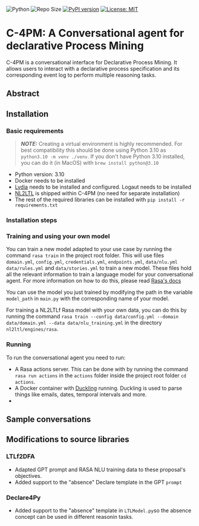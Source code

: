 ![Python](https://img.shields.io/badge/python-3.10-blue.svg)
![Repo Size](https://img.shields.io/github/repo-size/Sulstice/global-chem)
[![PyPI version](https://badge.fury.io/py/global-chem.svg)](https://badge.fury.io/py/global-chem)
[![License: MIT](https://img.shields.io/badge/License-MIT-purple.svg)](https://opensource.org/licenses/MIT)
# C-4PM: A Conversational agent for declarative Process Mining

C-4PM is a conversational interface for Declarative Process Mining. 
It allows users to interact with a declarative process specification and its corresponding event log
to perform multiple reasoning tasks.

## Abstract

## Installation

### Basic requirements

> **_NOTE:_**  Creating a virtual environment is highly recommended. For best compatibility this 
> should be done using Python 3.10 as `python3.10 -m venv ./venv`. If you don't have Python 3.10 installed,
> you can do it (in MacOS) with `brew install python@3.10`

- Python version: 3.10
- Docker needs to be installed
- [Lydia]() needs to be installed and configured. Logaut needs to be installed
- [NL2LTL]() is shipped within C-4PM (no need for separate installation)
- The rest of the required libraries can be installed with `pip install -r requirements.txt`

### Installation steps

### Training and using your own model

You can train a new model adapted to your use case by running the command `rasa train` in the project root folder.
This will use files `domain.yml`, `config.yml`, `credentials.yml`, `endpoints.yml`, `data/nlu.yml` `data/rules.yml` 
and `data/stories.yml` to train a new model.
These files hold all the relevant information to train a language model for your conversational agent. 
For more information on how to do this, please read [Rasa's docs](https://rasa.com/docs/rasa/tuning-your-model/)

You can use the model you just trained by modifying the path in the variable `model_path` in `main.py` 
with the corresponding name of your model.

For training a NL2LTLf Rasa model with your own data, you can do this by running the command 
`rasa train --config data/config.yml --domain data/domain.yml --data data/nlu_training.yml` 
in the directory `nl2ltl/engines/rasa`.

### Running

To run the conversational agent you need to run:
- A Rasa actions server. This can be done with by running the command `rasa run actions` in the `actions` folder inside the project root folder `cd actions`.
- A Docker container with [Duckling](https://hub.docker.com/r/rasa/duckling) running. 
Duckling is used to parse things like emails, dates, temporal intervals and more.
- 


## Sample conversations

## Modifications to source libraries

### LTLf2DFA
- Adapted GPT prompt and RASA NLU training data to these proposal's objectives.
- Added support to the "absence" Declare template in the GPT `prompt`

### Declare4Py
- Added support to the "absence" template in `LTLModel.py`so the absence concept can be used in different reasonin tasks.

